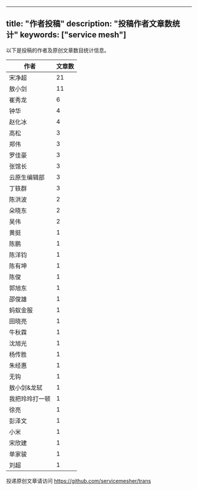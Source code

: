 
---
title: "作者投稿"
description: "投稿作者文章数统计"
keywords: ["service mesh"]
---

以下是投稿的作者及原创文章数目统计信息。

| 作者 | 文章数 |
| ---- | ---- |
|宋净超 | 21|
|敖小剑 | 11|
|崔秀龙 | 6|
|钟华 | 4|
|赵化冰 | 4|
|高松 | 3|
|郑伟 | 3|
|罗佳豪 | 3|
|张馆长 | 3|
|云原生编辑部 | 3|
|丁轶群 | 3|
|陈洪波 | 2|
|朵晓东 | 2|
|吴伟 | 2|
|黄挺 | 1|
|陈鹏 | 1|
|陈洋钧 | 1|
|陈有坤 | 1|
|陈俊 | 1|
|郭旭东 | 1|
|邵俊雄 | 1|
|蚂蚁金服 | 1|
|田晓亮 | 1|
|牛秋霖 | 1|
|沈旭光 | 1|
|杨传胜 | 1|
|朱经惠 | 1|
|无钩 | 1|
|敖小剑&龙轼 | 1|
|我把玲玲打一顿 | 1|
|徐亮 | 1|
|彭泽文 | 1|
|小米 | 1|
|宋欣建 | 1|
|单家骏 | 1|
|刘超 | 1|
投递原创文章请访问 https://github.com/servicemesher/trans

